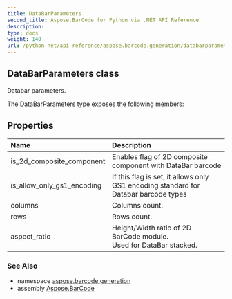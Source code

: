 ```yaml
---
title: DataBarParameters
second_title: Aspose.BarCode for Python via .NET API Reference
description: 
type: docs
weight: 140
url: /python-net/api-reference/aspose.barcode.generation/databarparameters/
---
```


## DataBarParameters class

Databar parameters.

The DataBarParameters type exposes the following members:
## Properties
| Name | Description |
| :- | :- |
|is_2d_composite_component|Enables flag of 2D composite component with DataBar barcode|
|is_allow_only_gs1_encoding|If this flag is set, it allows only GS1 encoding standard for Databar barcode types|
|columns|Columns count.|
|rows|Rows count.|
|aspect_ratio|Height/Width ratio of 2D BarCode module.<br/>            Used for DataBar stacked.|

### See Also

* namespace [aspose.barcode.generation](/barcode/python-net/api-reference/aspose.barcode.generation/)
* assembly [Aspose.BarCode](/barcode/python-net/api-reference/)

